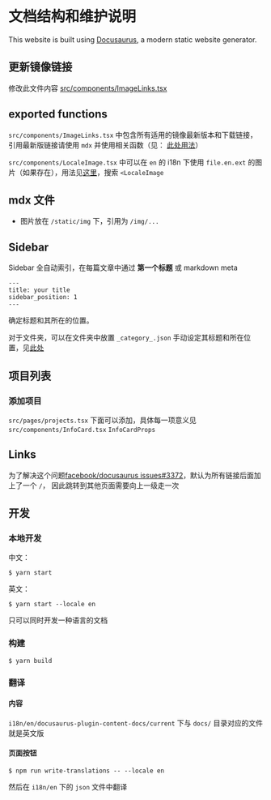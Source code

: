 # 文档结构和维护说明

This website is built using [Docusaurus](https://docusaurus.io/), a modern static website generator.

## 更新镜像链接
修改此文件内容 [src/components/ImageLinks.tsx](src/components/ImageLinks.tsx)

## exported functions
`src/components/ImageLinks.tsx` 中包含所有适用的镜像最新版本和下载链接，引用最新版链接请使用 `mdx` 并使用相关函数（见： [此处用法](docs/intro.mdx)）

`src/components/LocaleImage.tsx` 中可以在 `en` 的 i18n 下使用 `file.en.ext` 的图片（如果存在），用法见[这里](i18n/en/docusaurus-plugin-content-docs/current/Installation/licheepi4a.mdx)，搜索 `<LocaleImage`

## mdx 文件
- 图片放在 `/static/img` 下，引用为 `/img/...`

## Sidebar
Sidebar 全自动索引，在每篇文章中通过 **第一个标题** 或 markdown meta
```
---
title: your title
sidebar_position: 1
---
```
确定标题和其所在的位置。

对于文件夹，可以在文件夹中放置 `_category_.json` 手动设定其标题和所在位置，见[此处](docs/adaptation/_category_.json)

## 项目列表
### 添加项目
`src/pages/projects.tsx` 下面可以添加，具体每一项意义见 `src/components/InfoCard.tsx` `InfoCardProps`

## Links
为了解决这个问题[facebook/docusaurus issues#3372](https://github.com/facebook/docusaurus/issues/3372)，默认为所有链接后面加上了一个 `/`， 因此跳转到其他页面需要向上一级走一次

## 开发
### 本地开发

中文：
```
$ yarn start
```

英文：
```
$ yarn start --locale en
```
只可以同时开发一种语言的文档

### 构建

```
$ yarn build
```

### 翻译
#### 内容
`i18n/en/docusaurus-plugin-content-docs/current` 下与 `docs/` 目录对应的文件就是英文版

#### 页面按钮
```
$ npm run write-translations -- --locale en
```
然后在 `i18n/en` 下的 `json` 文件中翻译
